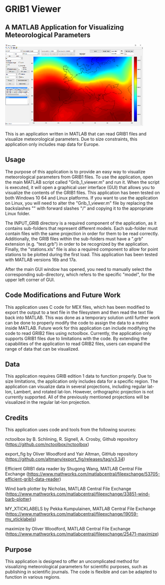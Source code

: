 <h1> GRIB1 Viewer </h1>
<h2> A MATLAB Application for Visualizing Meteorological Parameters </h2>

![Example Image](https://github.com/i-samos/GRIB_1_Viewer/blob/main/Windows%2010/splash.png)


This is an application written in MATLAB that can read GRIB1 files and visualize meteorological parameters. Due to size constraints, this application only includes map data for Europe.

<h2> Usage </h2>

The purpose of this application is to provide an easy way to visualize meteorological parameters from GRIB1 files. To use the application, open the main MATLAB script called "Grib_1_viewer.m" and run it. When the script is executed, it will open a graphical user interface (GUI) that allows you to visualize the contents of the GRIB1 files. This application has been tested on both Windows 10 64 and Linux platforms. If you want to use the application on Linux, you will need to alter the "Grib_1_viewer.m" file by replacing the backslashes "\" with forward slashes "/" and copying it to the appropriate Linux folder.

The INPUT_GRIB directory is a required component of the application, as it contains sub-folders that represent different models. Each sub-folder must contain files with the same projection in order for them to be read correctly. Additionally, the GRIB files within the sub-folders must have a ".grb" extension (e.g. "test.grb") in order to be recognized by the application. Finally, the "stations.xls" file is also a required component to allow for point stations to be plotted during the first load. This application has been tested with MATLAB versions 16b and 17a.

After the main GUI window has opened, you need to manually select the corresponding sub-directory, which refers to the specific "model", for the upper left corner of GUI.

<h2> Code Modifications and Future Work </h2>
This application uses C code for MEX files, which has been modified to export the output to a text file in the filesystem and then read the text file back into MATLAB. This was done as a temporary solution until further work can be done to properly modify the code to assign the data to a matrix inside MATLAB. Future work for this application can include modifying the code to read GRIB2 files using nctoolbox. Currently, the application only supports GRIB1 files due to limitations with the code. By extending the capabilities of the application to read GRIB2 files, users can expand the range of data that can be visualized.

<h2> Data </h2>
This application requires GRIB edition 1 data to function properly. Due to size limitations, the application only includes data for a specific region. The application can visualize data in several projections, including regular lat-lon, Lambert, and rotated lat-lon. However, orthographic projection is not currently supported. All of the previously mentioned projections will be visualized in the regular lat-lon projection.

<h2> Credits </h2>
This application uses code and tools from the following sources:

nctoolbox by B. Schlining, R. Signell, A. Crosby, Github repository
(https://github.com/nctoolbox/nctoolbox)

export_fig by Oliver Woodford and Yair Altman, GitHub repository
(https://github.com/altmany/export_fig/releases/tag/v3.34)

Efficient GRIB1 data reader by Shugong Wang, MATLAB Central File Exchange
(https://www.mathworks.com/matlabcentral/fileexchange/53705-efficient-grib1-data-reader)

Wind barb plotter by Nicholas, MATLAB Central File Exchange
(https://www.mathworks.com/matlabcentral/fileexchange/33851-wind-barb-plotter)

MY_XTICKLABELS by Pekka Kumpulainen, MATLAB Central File Exchange
(https://www.mathworks.com/matlabcentral/fileexchange/19059-my_xticklabels)

maximize by Oliver Woodford, MATLAB Central File Exchange
(https://www.mathworks.com/matlabcentral/fileexchange/25471-maximize)

<h2> Purpose </h2>
This application is designed to offer an uncomplicated method for visualizing meteorological parameters for scientific purposes, such as publishing in scientific journals. The code is flexible and can be adapted to function in various regions.

